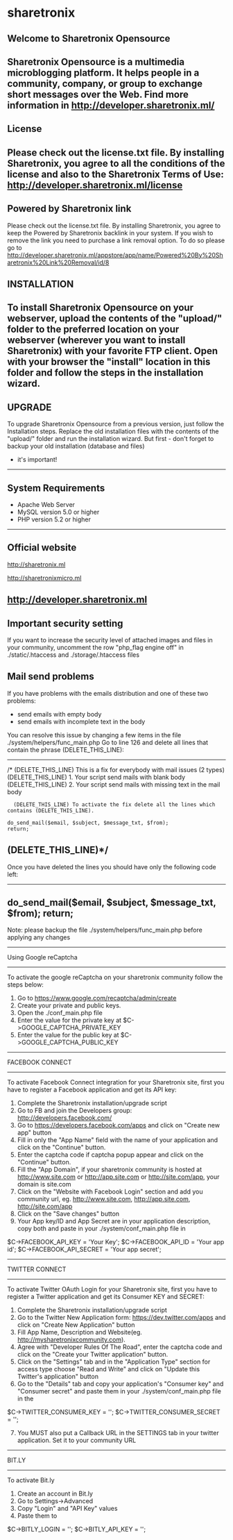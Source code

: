 # sharetronix

Welcome to Sharetronix Opensource
  -------------------------
  Sharetronix Opensource is a multimedia microblogging platform. It helps
  people in a community, company, or group to exchange short messages over
  the Web. Find more information in http://developer.sharetronix.ml/
  -------------------------

License
  -------------------------
  Please check out the license.txt file. By installing Sharetronix, you
  agree to all the conditions of the license and also to the Sharetronix
  Terms of Use: http://developer.sharetronix.ml/license
  -------------------------
  
Powered by Sharetronix link
  -------------------------
  Please check out the license.txt file. By installing Sharetronix, you
  agree to keep the Powered by Sharetronix backlink in your system. If you wish to   
  remove the link you need to purchase a link removal option. To do so please go to   
  http://developer.sharetronix.ml/appstore/app/name/Powered%20By%20Sharetronix%20Link%20Removal/id/8
  
INSTALLATION
  -------------------------
  To install Sharetronix Opensource on your webserver, upload the contents
  of the "upload/" folder to the preferred location on your webserver
  (wherever you want to install Sharetronix) with your favorite FTP client.
  Open with your browser the "install" location in this folder and follow
  the steps in the installation wizard.
  -------------------------

UPGRADE
  -------------------------
  To upgrade Sharetronix Opensource from a previous version, just follow
  the Installation steps. Replace the old installation files with the
  contents of the "upload/" folder and run the installation wizard. But
  first - don't forget to backup your old installation (database and files)
  - it's important!
  -------------------------

System Requirements
  -------------------------
  - Apache Web Server
  - MySQL version 5.0 or higher
  - PHP version 5.2 or higher
  -------------------------

Official website
  -------------------------
  http://sharetronix.ml
  
  http://sharetronixmicro.ml
  
  http://developer.sharetronix.ml
  -------------------------

Important security setting
  --------------------------
  
If you want to increase the security level of attached images and files in your community, 
uncomment the row "php_flag engine off" in ./static/.htaccess and ./storage/.htaccess files

Mail send problems
  --------------------------
  
  If you have problems with the emails distribution and one of these two problems:
  - send emails with empty body
  - send emails with incomplete text in the body
 
  You can resolve this issue by changing a few items in the file ./system/helpers/func_main.php
  Go to line 126 and delete all lines that contain the phrase (DELETE_THIS_LINE):
  
  ----------------------------------------------
  /*  (DELETE_THIS_LINE) This is a fix for everybody with mail issues (2 types)
      (DELETE_THIS_LINE) 1. Your script send mails with blank body
      (DELETE_THIS_LINE) 2. Your script send mails with missing text in the mail body
               
      (DELETE_THIS_LINE) To activate the fix delete all the lines which contains (DELETE_THIS_LINE).
 
	do_send_mail($email, $subject, $message_txt, $from);
	return;
 
   (DELETE_THIS_LINE)*/
  ----------------------------------------------        
  
  Once you have deleted the lines you should have only the following code left:
 
  ----------------------------------------------
   do_send_mail($email, $subject, $message_txt, $from);
   return;
  ----------------------------------------------
 
  Note: please backup the file ./system/helpers/func_main.php before applying any changes


  -------------------------

Using Google reCaptcha

  -------------------------
  
  To activate the google reCaptcha on your sharetronix community follow the steps below:
  1. Go to https://www.google.com/recaptcha/admin/create 
  2. Create your private and public keys.
  3. Open the ./conf_main.php file
  4. Enter the value for the private key at $C->GOOGLE_CAPTCHA_PRIVATE_KEY 
  5. Enter the value for the public key at $C->GOOGLE_CAPTCHA_PUBLIC_KEY
  

  -------------------------
  
  
FACEBOOK CONNECT

  -------------------------
  To activate Facebook Connect integration for your Sharetronix site, first
  you have to register a Facebook application and get its API key:
  1. Complete the Sharetronix installation/upgrade script
  2. Go to FB and join the Developers group: http://developers.facebook.com/
  3. Go to https://developers.facebook.com/apps and click on "Create new app" button
  4. Fill in only the "App Name" field with the name of your application and click on the "Continue" button.
  5. Enter the captcha code if captcha popup appear and click on the "Continue" button. 
  6. Fill the "App Domain", if your sharetronix community is hosted at http://www.site.com or http://app.site.com or http://site.com/app, your domain is site.com 
  7. Click on the "Website with Facebook Login" section and add you community url, eg. http://www.site.com,  http://app.site.com, http://site.com/app
  8. Click on the "Save changes" button
  9. Your App key/ID and App Secret are in your application description, copy both and paste in your ./system/conf_main.php file in  
  
  $C->FACEBOOK_API_KEY		= 'Your Key';
  $C->FACEBOOK_API_ID		= 'Your app id'; 
  $C->FACEBOOK_API_SECRET	= 'Your app secret';


  -------------------------
  
TWITTER CONNECT

  -------------------------
  To activate Twitter OAuth Login for your Sharetronix site, first you have
  to register a Twitter application and get its Consumer KEY and SECRET:
  1. Complete the Sharetronix installation/upgrade script
  2. Go to the Twitter New Application form: https://dev.twitter.com/apps and click on "Create New Application" button
  3. Fill App Name, Description and Website(eg. http://mysharetronixcommunity.com).
  4. Agree with "Developer Rules Of The Road", enter the captcha code and click on the "Create your Twitter application" button.
  5. Click on the "Settings" tab and in the "Application Type" section for access type choose "Read and Write" and click on "Update this Twitter's application" button
  6. Go to the "Details" tab and copy your application's "Consumer key"	and "Consumer secret" and paste them in your ./system/conf_main.php file in the 
  
  $C->TWITTER_CONSUMER_KEY	= '';
  $C->TWITTER_CONSUMER_SECRET	= '';
  
  7. You MUST also put a Callback URL in the SETTINGS tab in your twitter application. Set it to your community URL
  
  
  -------------------------
  
BIT.LY

  -------------------------
  To activate Bit.ly
  
  1. Create an account in Bit.ly 
  2. Go to Settings->Advanced
  3. Copy "Login" and "API Key" values 
  4. Paste them to 
  
  $C->BITLY_LOGIN	= '';
  $C->BITLY_API_KEY	= '';
